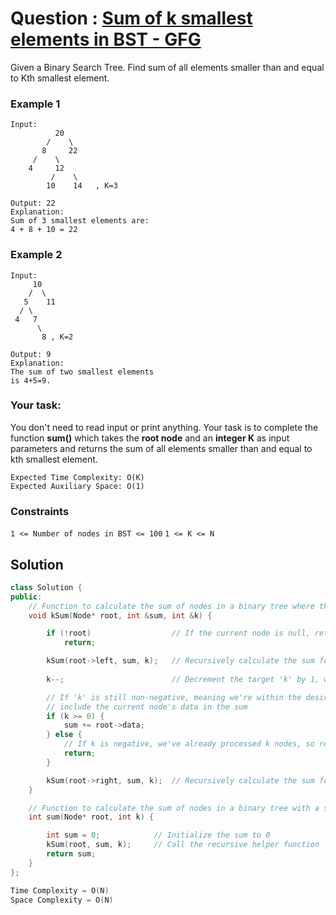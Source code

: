 # Question : [Sum of k smallest elements in BST - GFG](https://www.geeksforgeeks.org/problems/sum-of-k-smallest-elements-in-bst3029/1)

Given a Binary Search Tree. Find sum of all elements smaller than and equal to Kth smallest element.

### Example 1
```
Input: 
          20
        /    \
       8     22
     /    \
    4     12
         /    \
        10    14   , K=3

Output: 22
Explanation:
Sum of 3 smallest elements are: 
4 + 8 + 10 = 22
```

### Example 2
```
Input:
     10
    /  \
   5    11
  / \ 
 4   7
      \
       8 , K=2

Output: 9
Explanation:
The sum of two smallest elements 
is 4+5=9.
```
### Your task:
You don't need to read input or print anything. Your task is to complete the function **sum()** which takes the **root node** and an **integer K** as input parameters and returns the sum of all elements smaller than and equal to kth smallest element.
```
Expected Time Complexity: O(K)
Expected Auxiliary Space: O(1)
```

### Constraints
`1 <= Number of nodes in BST <= 100`
`1 <= K <= N`

## Solution

```Cpp
class Solution {
public:
    // Function to calculate the sum of nodes in a binary tree where the sum of their depths is equal to the target value 'k'
    void kSum(Node* root, int &sum, int &k) {

        if (!root)                  // If the current node is null, return (base case)
            return;

        kSum(root->left, sum, k);   // Recursively calculate the sum for the left subtree
        
        k--;                        // Decrement the target 'k' by 1, we are processing one more node

        // If 'k' is still non-negative, meaning we're within the desired depth range,
        // include the current node's data in the sum
        if (k >= 0) {
            sum += root->data;
        } else {
            // If k is negative, we've already processed k nodes, so return to stop further processing.
            return;
        }

        kSum(root->right, sum, k);  // Recursively calculate the sum for the right subtree
    }

    // Function to calculate the sum of nodes in a binary tree with a specific depth sum
    int sum(Node* root, int k) {

        int sum = 0;            // Initialize the sum to 0
        kSum(root, sum, k);     // Call the recursive helper function 'kSum' to calculate the actual sum
        return sum;
    }
};

Time Complexity = O(N)
Space Complexity = O(N)
```